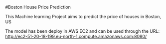 #Boston House Price Prediction

This Machine learning Project aims to predict the price of houses in Boston, US

The model has been deploy in AWS EC2 and can be used through the URL: http://ec2-51-20-18-199.eu-north-1.compute.amazonaws.com:8080/
